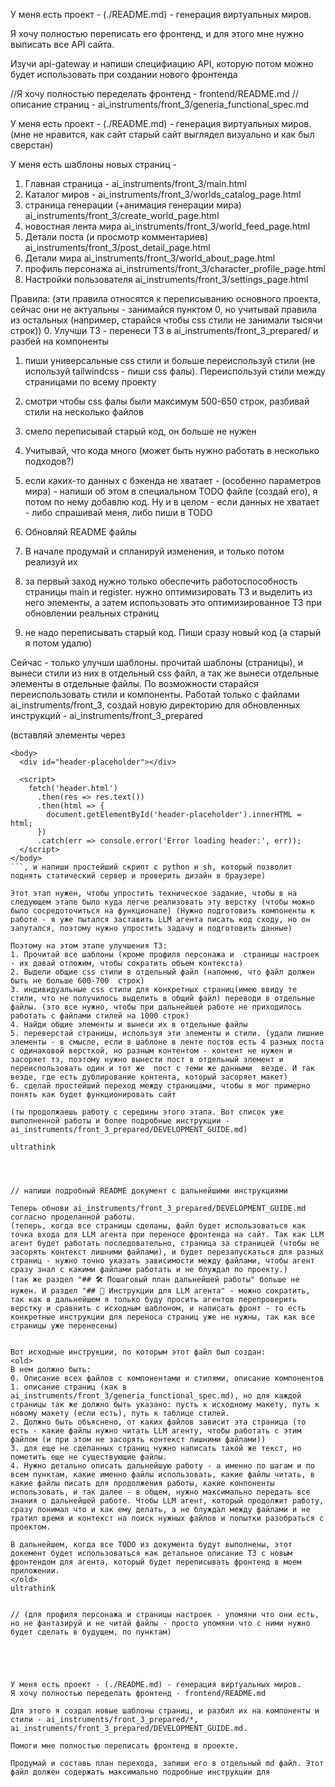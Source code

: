 


У меня есть проект - (./README.md) - генерация виртуальных миров.

Я хочу полностью переписать его фронтенд, и для этого мне нужно выписать все API сайта.

Изучи api-gateway и напиши специфиацию API, которую потом можно будет использовать при создании нового фронтенда




//Я хочу полностью переделать фронтенд - frontend/README.md
//описание страниц - ai_instruments/front_3/generia_functional_spec.md

У меня есть проект - (./README.md) - генерация виртуальных миров.
(мне не нравится, как сайт старый сайт выглядел визуально и как был сверстан)

У меня есть шаблоны новых страниц - 
1. Главная страница - 
ai_instruments/front_3/main.html
2. Каталог миров - 
ai_instruments/front_3/worlds_catalog_page.html
3. страница генерации (+анимация генерации мира)
ai_instruments/front_3/create_world_page.html
4. новостная лента мира
ai_instruments/front_3/world_feed_page.html
5. Детали поста (и просмотр комментариев)
ai_instruments/front_3/post_detail_page.html
6. Детали мира
ai_instruments/front_3/world_about_page.html
7. профиль персонажа
ai_instruments/front_3/character_profile_page.html
8. Настройки пользователя
ai_instruments/front_3/settings_page.html



Правила: (эти правила относятся к переписыванию основного проекта, сейчас они не актуальны - занимайся пунктом 0, но учитывай правила из остальных (например, старайся чтобы css стили не занимали тысячи строк))
0. Улучши ТЗ - перенеси ТЗ в ai_instruments/front_3_prepared/ и разбей на компоненты
1. пиши универсальные css стили и больше переиспользуй стили (не используй tailwindcss - пиши css фалы). Переиспользуй стили между страницами по всему проекту
2. смотри чтобы css фалы были максимум 500-650 строк, разбивай стили на несколько файлов
3. смело переписывай старый код, он больше не нужен
4. Учитывай, что кода много (может быть нужно работать в несколько подходов?)
5. если каких-то данных с бэкенда не хватает - (особенно параметров мира) - напиши об этом в специальном TODO файле (создай его), я потом по нему добавлю код. Ну и в целом - если данных не хватает - либо спрашивай меня, либо пиши в TODO
6. Обновляй README файлы
7. В начале продумай и спланируй изменения, и только потом реализуй их

8. за первый заход нужно только обеспечить работоспособность страницы main и register. нужно оптимизировать ТЗ и выделить из него элементы, а затем использовать это оптимизированное ТЗ при обновлении реальных страниц

10. не надо переписывать старый код. Пиши сразу новый код (а старый я потом удалю)

Сейчас - только улучши шаблоны. прочитай шаблоны (страницы), и вынеси стили из них в отдельный css файл, а так же вынеси отдельные элементы в отдельные файлы. По возможности старайся переиспользовать стили и компоненты. Работай только с файлами ai_instruments/front_3, создай новую директорию для обновленных инструкций - ai_instruments/front_3_prepared


(вставляй элементы через
```
<body>
  <div id="header-placeholder"></div>

  <script>
    fetch('header.html')
      .then(res => res.text())
      .then(html => {
        document.getElementById('header-placeholder').innerHTML = html;
      })
      .catch(err => console.error('Error loading header:', err));
  </script>
</body>
```, и напиши простейший скрипт c python и sh, который позволит поднять статический сервер и проверить дизайн в браузере)

Этот этап нужен, чтобы упростить техническое задание, чтобы в на следующем этапе было куда легче реализовать эту верстку (чтобы можно было сосредоточиться на функционале) (Нужно подготовить компоненты к работе - я уже пытался заставить LLM агента писать код сходу, но он запутался, поэтому нужно упростить задачу и подготовить данные)

Поэтому на этом этапе улучшения ТЗ:
1. Прочитай все шаблоны (кроме профиля персонажа и  страницы настроек  - их давай отложим, чтобы сократить объем контекста)
2. Выдели общие css стили в отдельный файл (напомню, что файл должен быть не больше 600-700  строк)
3. индивидуальные css стили для конкретных страниц(имею ввиду те стили, что не получилось выделить в общий файл) переводи в отдельные файлы. (это все нужно, чтобы при дальнейшей работе не приходилось работать с файлами стилей на 1000 строк)
4. Найди общие элементы и вынеси их в отдельные файлы
5. переверстай страницы, используя эти элементы и стили. (удали лишние элементы - в смысле, если в шаблоне в ленте постов есть 4 разных поста с одинаковой версткой, но разным контентом - контент не нужен и засоряет тз, поэтому нужно вынести пост в отдельный элемент и переиспользовать один и тот же  пост с теми же данными  везде. И так везде, где есть дублирование контента, который засоряет макет)
6. сделай простейший переход между страницами, чтобы я мог примерно понять как будет функционировать сайт

(ты продолжаешь работу с середины этого этапа. Вот список уже выполненной работы и более подробные инструкции - ai_instruments/front_3_prepared/DEVELOPMENT_GUIDE.md)

ultrathink




// напиши подробный README документ с дальнейшими инструкциями

Теперь обнови ai_instruments/front_3_prepared/DEVELOPMENT_GUIDE.md согласно проделанной работы.
(теперь, когда все страницы сделаны, файл будет использоваться как точка входа для LLM агента при переносе фронтенда на сайт. Так как LLM агент будет работать последовательно, страница за страницей (чтобы не засорять контекст лишними файлами), и будет перезапускаться для разных страниц - нужно точно указать зависимости между файлами, чтобы агент сразу знал с какими файлами работать и не блуждал по проекту.)
(так же раздел "## 🛠 Пошаговый план дальнейшей работы" больше не нужен. И раздел "## 🎯 Инструкции для LLM агента" - можно сократить, так как в дальнейшем я только буду просить агентов перепроверить верстку и сравнить с исходным шаблоном, и написать фронт - то есть конкретные инструкции для переноса страниц уже не нужны, так как все страницы уже перенесены)


Вот исходные инструкции, по которым этот файл был создан:
<old>
В нем должно быть:
0. Описание всех файлов с компонентами и стилями, описание компонентов
1. описание страниц (как в ai_instruments/front_3/generia_functional_spec.md), но для каждой страницы так же должно быть указано: пусть к исходному макету, путь к новому макету (если есть), путь к таблице стилей.
2. Должно быть объяснено, от каких файлов зависит эта страница (то есть - какие файлы нужно читать LLM агенту, чтобы работать с этим файлом (и при этом не засорять контекст лишними файлами))
3. для еще не сделанных страниц нужно написать такой же текст, но пометить еще не существующие файлы.
4. Нужно детально описать дальнейшую работу - а именно по шагам и по всем пунктам, какие именно файлы использовать, какие файлы читать, в какие файлы писать для продолжения работы, какие конпоненты использовать, и так далее - в общем, нужно максимально передать все знания о дальнейшей работе. Чтобы LLM агент, который продолжит работу, сразу понимал что и как ему делать, а не блуждал между файлами и не тратил время и контекст на поиск нужных файлов и попытки разобраться с проектом.

В дальнейшем, когда все TODO из документа будут выполнены, этот докемент будет использоваться как детальное описание ТЗ с новым фронтендом для агента, который будет переписывать фронтенд в моем приложении.
</old>
ultrathink


// (для профиля персонажа и страницы настроек - упомяни что они есть, но не фантазируй и не читай файлы - просто упомяни что с ними нужно будет сделать в будущем, по пунктам)





У меня есть проект - (./README.md) - генерация виртуальных миров.
Я хочу полностью переделать фронтенд - frontend/README.md

Для этого я создал новые шаблоны страниц, и разбил их на компоненты и стили - ai_instruments/front_3_prepared/*, ai_instruments/front_3_prepared/DEVELOPMENT_GUIDE.md.

Помоги мне полностью переписать фронтенд в проекте.

Продумай и составь план перехода, запиши его в отдельный md файл. Этот файл должен содержать максимально подробные инструкции для 


















